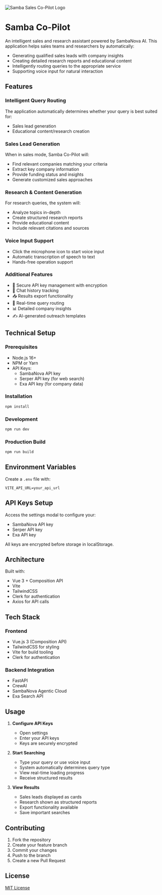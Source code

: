 ![Samba Sales Co-Pilot Logo](https://sambanova.ai/hubfs/sambanova-logo-black.png)

# Samba Co-Pilot

An intelligent sales and research assistant powered by SambaNova AI. This application helps sales teams and researchers by automatically:
- Generating qualified sales leads with company insights
- Creating detailed research reports and educational content
- Intelligently routing queries to the appropriate service
- Supporting voice input for natural interaction

## Features

### Intelligent Query Routing
The application automatically determines whether your query is best suited for:
- Sales lead generation
- Educational content/research creation

### Sales Lead Generation
When in sales mode, Samba Co-Pilot will:
- Find relevant companies matching your criteria
- Extract key company information
- Provide funding status and insights
- Generate customized sales approaches

### Research & Content Generation
For research queries, the system will:
- Analyze topics in-depth
- Create structured research reports
- Provide educational content
- Include relevant citations and sources

### Voice Input Support
- Click the microphone icon to start voice input
- Automatic transcription of speech to text
- Hands-free operation support

### Additional Features
- 🔐 Secure API key management with encryption
- 📜 Chat history tracking
- 📥 Results export functionality
- 🔄 Real-time query routing
- 📊 Detailed company insights
- ✍️ AI-generated outreach templates

## Technical Setup

### Prerequisites
- Node.js 16+
- NPM or Yarn
- API Keys:
  - SambaNova API key
  - Serper API key (for web search)
  - Exa API key (for company data)

### Installation
```bash
npm install
```

### Development
```bash
npm run dev
```

### Production Build
```bash
npm run build
```

## Environment Variables

Create a `.env` file with:
```env
VITE_API_URL=your_api_url
```

## API Keys Setup

Access the settings modal to configure your:
- SambaNova API key
- Serper API key
- Exa API key

All keys are encrypted before storage in localStorage.

## Architecture

Built with:
- Vue 3 + Composition API
- Vite
- TailwindCSS
- Clerk for authentication
- Axios for API calls

## Tech Stack

### Frontend
- Vue.js 3 (Composition API)
- TailwindCSS for styling
- Vite for build tooling
- Clerk for authentication

### Backend Integration
- FastAPI
- CrewAI
- SambaNova Agentic Cloud
- Exa Search API

## Usage

1. **Configure API Keys**
   - Open settings
   - Enter your API keys
   - Keys are securely encrypted

2. **Start Searching**
   - Type your query or use voice input
   - System automatically determines query type
   - View real-time loading progress
   - Receive structured results

3. **View Results**
   - Sales leads displayed as cards
   - Research shown as structured reports
   - Export functionality available
   - Save important searches

## Contributing

1. Fork the repository
2. Create your feature branch
3. Commit your changes
4. Push to the branch
5. Create a new Pull Request

## License

[MIT License](LICENSE)
